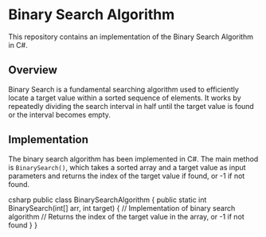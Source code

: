 # Binary Search Algorithm

This repository contains an implementation of the Binary Search Algorithm in C#.

## Overview

Binary Search is a fundamental searching algorithm used to efficiently locate a target value within a sorted sequence of elements. 
It works by repeatedly dividing the search interval in half until the target value is found or the interval becomes empty.

## Implementation

The binary search algorithm has been implemented in C#. The main method is `BinarySearch()`, which takes a sorted array and a target value as input parameters and returns the index of the target value if found, or -1 if not found.

csharp
public class BinarySearchAlgorithm
{
    public static int BinarySearch(int[] arr, int target)
    {
        // Implementation of binary search algorithm
        // Returns the index of the target value in the array, or -1 if not found
    }
}
